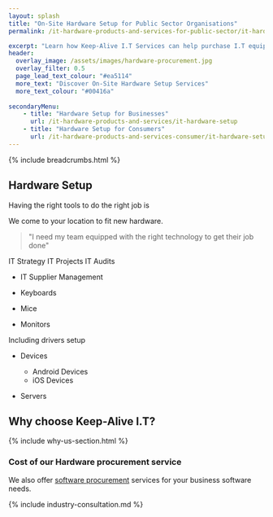 ```yaml
---
layout: splash
title: "On-Site Hardware Setup for Public Sector Organisations"
permalink: /it-hardware-products-and-services-for-public-sector/it-hardware-setup

excerpt: "Learn how Keep-Alive I.T Services can help purchase I.T equipment that's appropriate for your business with our I.T hardware procurement service."
header:
  overlay_image: /assets/images/hardware-procurement.jpg
  overlay_filter: 0.5 
  page_lead_text_colour: "#ea5114"
  more_text: "Discover On-Site Hardware Setup Services"
  more_text_colour: "#00416a"
  
secondaryMenu:
    - title: "Hardware Setup for Businesses"
      url: /it-hardware-products-and-services/it-hardware-setup
    - title: "Hardware Setup for Consumers"
      url: /it-hardware-products-and-services-consumer/it-hardware-setup
---
```


{% include breadcrumbs.html %}

## <i class="fas fa-microchip page-title-icon" aria-hidden="true"></i> Hardware Setup
Having the right tools to do the right job is 


We come to your location to fit new hardware.



> "I need my team equipped with the right technology to get their job done"

IT Strategy
IT Projects
IT Audits

- IT Supplier Management


- Keyboards
- Mice
- Monitors

Including drivers setup

- Devices
    - Android Devices
    - iOS Devices

- Servers

## Why choose Keep-Alive I.T?
{% include why-us-section.html %}


### Cost of our Hardware procurement service


We also offer <a href="/">software procurement</a> services for your business software needs.

{% include industry-consultation.md %}